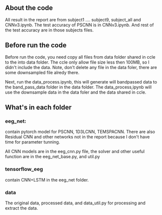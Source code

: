 ## About the code 

All result in the report are from subject1 .... subject9, subject_all and CNNv3.ipynb. The test accuracy of PSCNN is in CNNv3.ipynb. And rest of the test accuracy are in those subjects files. 

## Before run the code 

Before run the code, you need copy all files from data folder shared in ccle to the into data folder. The ccle only allow file  size less then 100MB, so I didn't include the data. Note, don't delete any file in the data foler, there are some downsampled file alredy there. 

Next, run the data_process.ipynb, this will generate will bandpassed data to the band_pass_data folder in the data folder. The data_process,ipynb will use the downsample data in the data foler and the data shared in ccle. 

## What's in each folder 

### eeg_net: 

contain pytorch model for PSCNN, 1D3LCNN, TEMSPACNN. There are also Residual CNN and other networks not in the report because I don't have time for parameter tunning. 

All CNN models are in the eeg_cnn.py file, the solver and other useful function are in the eeg_net_base.py, and util.py



### tensorflow_eeg 

contain CNN+LSTM in the eeg_net folder. 

### data 

The original data, processed data, and data_util.py for processing and extract the data. 